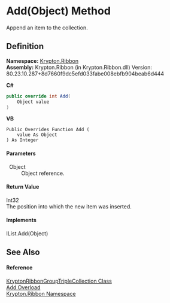 # Add(Object) Method


Append an item to the collection.



## Definition
**Namespace:** <a href="1e9bc734-cff9-e9b8-f013-94cdac669794.md">Krypton.Ribbon</a>  
**Assembly:** Krypton.Ribbon (in Krypton.Ribbon.dll) Version: 80.23.10.287+8d7660f9dc5efd033fabe008ebfb904beab6d444

**C#**
``` C#
public override int Add(
	Object value
)
```
**VB**
``` VB
Public Overrides Function Add ( 
	value As Object
) As Integer
```



#### Parameters
<dl><dt>  Object</dt><dd>Object reference.</dd></dl>

#### Return Value
Int32  
The position into which the new item was inserted.

#### Implements
IList.Add(Object)  


## See Also


#### Reference
<a href="4a8540bb-9459-8cb8-e347-e373dbace7cd.md">KryptonRibbonGroupTripleCollection Class</a>  
<a href="2a40e574-b321-a110-6753-d40089d91857.md">Add Overload</a>  
<a href="1e9bc734-cff9-e9b8-f013-94cdac669794.md">Krypton.Ribbon Namespace</a>  
